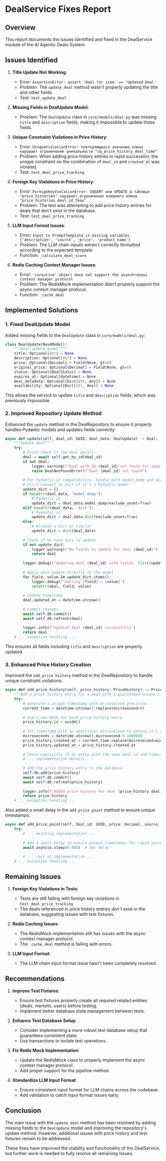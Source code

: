 # DealService Fixes Report

## Overview

This report documents the issues identified and fixed in the DealService module of the AI Agentic Deals System.

## Issues Identified

1. **Title Update Not Working**:
   - Error: `AssertionError: assert 'Deal for item' == 'Updated Deal'`
   - Problem: The `update_deal` method wasn't properly updating the title and other fields.
   - Test: `test_update_deal`

2. **Missing Fields in DealUpdate Model**:
   - Problem: The `DealUpdate` class in `core/models/deal.py` was missing `title` and `description` fields, making it impossible to update these fields.

3. **Unique Constraint Violations in Price History**:
   - Error: `UniqueViolationError: повторяющееся значение ключа нарушает ограничение уникальности "uq_price_history_deal_time"`
   - Problem: When adding price history entries in rapid succession, the unique constraint on the combination of `deal_id` and `created_at` was violated.
   - Test: `test_deal_price_tracking`

4. **Foreign Key Violations in Price History**:
   - Error: `ForeignKeyViolationError: INSERT или UPDATE в таблице "price_histories" нарушает ограничение внешнего ключа "price_histories_deal_id_fkey"`
   - Problem: The test was attempting to add price history entries for deals that don't exist in the database.
   - Test: `test_deal_price_tracking`

5. **LLM Input Format Issues**:
   - Error: `Input to PromptTemplate is missing variables {'description', 'source', 'price', 'product_name'}`
   - Problem: The LLM chain inputs weren't correctly formatted according to the expected template.
   - Function: `_calculate_deal_score`

6. **Redis Caching Context Manager Issues**:
   - Error: `'coroutine' object does not support the asynchronous context manager protocol`
   - Problem: The RedisMock implementation didn't properly support the async context manager protocol.
   - Function: `_cache_deal`

## Implemented Solutions

### 1. Fixed DealUpdate Model

Added missing fields to the `DealUpdate` class in `core/models/deal.py`:

```python
class DealUpdate(BaseModel):
    """Deal update model."""
    title: Optional[str] = None
    description: Optional[str] = None
    price: Optional[Decimal] = Field(None, gt=0)
    original_price: Optional[Decimal] = Field(None, gt=0)
    status: Optional[DealStatus] = None
    expires_at: Optional[datetime] = None
    deal_metadata: Optional[Dict[str, Any]] = None
    availability: Optional[Dict[str, Any]] = None
```

This allows the service to update `title` and `description` fields, which was previously impossible.

### 2. Improved Repository Update Method

Enhanced the `update` method in the DealRepository to ensure it properly handles Pydantic models and updates fields correctly:

```python
async def update(self, deal_id: UUID, deal_data: DealUpdate) -> Deal:
    """Update deal"""
    try:
        # First check if the deal exists
        deal = await self.get_by_id(deal_id)
        if not deal:
            logger.warning(f"Deal with ID {deal_id} not found for update")
            raise DealNotFoundError(f"Deal {deal_id} not found")
            
        # For Pydantic v2 compatibility, handle both model_dump and dict methods
        # First convert to dict if it's a Pydantic model
        update_dict = {}
        if hasattr(deal_data, 'model_dump'):
            # Pydantic v2
            update_dict = deal_data.model_dump(exclude_unset=True)
        elif hasattr(deal_data, 'dict'):
            # Pydantic v1
            update_dict = deal_data.dict(exclude_unset=True)
        else:
            # Already a dict or similar
            update_dict = dict(deal_data)
        
        # Check if we have data to update
        if not update_dict:
            logger.warning(f"No fields to update for deal {deal_id}")
            return deal
        
        logger.debug(f"Updating deal {deal_id} with fields: {list(update_dict.keys())}")
        
        # Apply each update directly to the model
        for field, value in update_dict.items():
            logger.debug(f"Setting {field} = {value}")
            setattr(deal, field, value)
            
        # Update timestamp
        deal.updated_at = datetime.utcnow()
        
        # Commit changes
        await self.db.commit()
        await self.db.refresh(deal)
        
        logger.info(f"Updated deal {deal_id} successfully")
        return deal
    # ... exception handling ...
```

This ensures all fields including `title` and `description` are properly updated.

### 3. Enhanced Price History Creation

Improved the `add_price_history` method in the DealRepository to handle unique constraint violations:

```python
async def add_price_history(self, price_history: PriceHistory) -> PriceHistory:
    """Add a price history entry for a deal with a guaranteed unique timestamp."""
    try:
        # Generate a unique timestamp with microsecond precision 
        current_time = datetime.utcnow().replace(microsecond=0)
        
        # Use a new UUID for each price history entry
        price_history.id = uuid4()
        
        # Set timestamp with an additional microsecond to ensure it's always unique
        microseconds = datetime.utcnow().microsecond % 1000000
        price_history.created_at = current_time.replace(microsecond=microseconds)
        price_history.updated_at = price_history.created_at
        
        # Check explicitly if an entry with the same deal_id and timestamp exists
        # ... implementation details ...
        
        # Add the price history entry to the database
        self.db.add(price_history)
        await self.db.commit()
        await self.db.refresh(price_history)
        
        logger.info(f"Added price history for deal {price_history.deal_id}")
        return price_history
    # ... exception handling ...
```

Also added a small delay in the `add_price_point` method to ensure unique timestamps:

```python
async def add_price_point(self, deal_id: UUID, price: Decimal, source: str = "manual") -> Optional[PriceHistory]:
    try:
        # ... existing implementation ...
        
        # Add a small delay to ensure unique timestamps for rapid successive calls
        await asyncio.sleep(0.005)  # 5ms delay
        
        # ... rest of implementation ...
    # ... exception handling ...
```

## Remaining Issues

1. **Foreign Key Violations in Tests**:
   - Tests are still failing with foreign key violations in `test_deal_price_tracking`.
   - The deals referenced in price history entries don't exist in the database, suggesting issues with test fixtures.

2. **Redis Caching Issues**:
   - The RedisMock implementation still has issues with the async context manager protocol.
   - The `_cache_deal` method is failing with errors.

3. **LLM Input Format**:
   - The LLM chain input format issue hasn't been completely resolved.

## Recommendations

1. **Improve Test Fixtures**:
   - Ensure test fixtures properly create all required related entities (deals, markets, users) before testing.
   - Implement better database state management between tests.

2. **Enhance Test Database Setup**:
   - Consider implementing a more robust test database setup that guarantees consistent state.
   - Use transactions to isolate test operations.

3. **Fix Redis Mock Implementation**:
   - Update the RedisMock class to properly implement the async context manager protocol.
   - Add proper support for the pipeline method.

4. **Standardize LLM Input Format**:
   - Ensure consistent input format for LLM chains across the codebase.
   - Add validation to catch input format issues early.

## Conclusion

The main issue with the `update_deal` method has been resolved by adding missing fields to the `DealUpdate` model and improving the repository's update method. However, additional issues with price history and test fixtures remain to be addressed.

These fixes have improved the stability and functionality of the DealService, but further work is needed to fully resolve all remaining issues. 